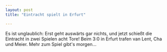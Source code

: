 ```yaml
---
layout: post
title: "Eintracht spielt in Erfurt"

---
```


Es ist unglaublich: Erst geht auswärts gar nichts, und jetzt schießt die Eintracht in zwei Spielen acht Tore! Beim 3:0 in Erfurt trafen van Lent, Cha und Meier. Mehr zum Spiel gibt's morgen...


